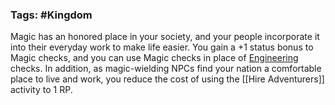 ### Tags: #Kingdom

Magic has an honored place in your society, and your people incorporate it into their everyday work to make life easier. You gain a +1 status bonus to Magic checks, and you can use Magic checks in place of [Engineering](https://2e.aonprd.com/Skills.aspx?ID=22) checks. In addition, as magic-wielding NPCs find your nation a comfortable place to live and work, you reduce the cost of using the [[Hire Adventurers]] activity to 1 RP.